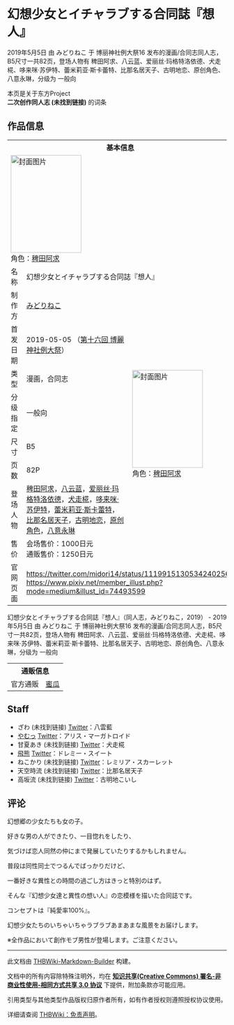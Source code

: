 # 幻想少女とイチャラブする合同誌『想人』

<!-- source html: G:\repos\THBWiki-Markdown-Builder\THBWikiMarkdown\Temp\main\6\63\ns0%3A%E5%B9%BB%E6%83%B3%E5%B0%91%E5%A5%B3%E3%81%A8%E3%82%A4%E3%83%81%E3%83%A3%E3%83%A9%E3%83%96%E3%81%99%E3%82%8B%E5%90%88%E5%90%8C%E8%AA%8C%E3%80%8E%E6%83%B3%E4%BA%BA%E3%80%8F.html -->

2019年5月5日 由 みどりねこ 于 博丽神社例大祭16 发布的漫画/合同志同人志，B5尺寸一共82页，登场人物有 稗田阿求、八云蓝、爱丽丝·玛格特洛依德、犬走椛、哆来咪·苏伊特、蕾米莉亚·斯卡蕾特、比那名居天子、古明地恋、原创角色、八意永琳，分级为 一般向

本页是关于东方Project  
 **二次创作同人志 (未找到链接)** 的词条

## 作品信息

<table><tbody><tr><th colspan="3">基本信息</th></tr><tr><td class="cover-artwork-mobile" colspan="2"><a href="./文件-幻想少女とイチャラブする合同誌『想人』封面.jpg.md" class="image" title="封面图片"><img alt="封面图片" src="https://upload.thwiki.cc/thumb/f/f2/%E5%B9%BB%E6%83%B3%E5%B0%91%E5%A5%B3%E3%81%A8%E3%82%A4%E3%83%81%E3%83%A3%E3%83%A9%E3%83%96%E3%81%99%E3%82%8B%E5%90%88%E5%90%8C%E8%AA%8C%E3%80%8E%E6%83%B3%E4%BA%BA%E3%80%8F%E5%B0%81%E9%9D%A2.jpg/162px-%E5%B9%BB%E6%83%B3%E5%B0%91%E5%A5%B3%E3%81%A8%E3%82%A4%E3%83%81%E3%83%A3%E3%83%A9%E3%83%96%E3%81%99%E3%82%8B%E5%90%88%E5%90%8C%E8%AA%8C%E3%80%8E%E6%83%B3%E4%BA%BA%E3%80%8F%E5%B0%81%E9%9D%A2.jpg" decoding="async" loading="lazy" width="162" height="224" srcset="https://upload.thwiki.cc/thumb/f/f2/%E5%B9%BB%E6%83%B3%E5%B0%91%E5%A5%B3%E3%81%A8%E3%82%A4%E3%83%81%E3%83%A3%E3%83%A9%E3%83%96%E3%81%99%E3%82%8B%E5%90%88%E5%90%8C%E8%AA%8C%E3%80%8E%E6%83%B3%E4%BA%BA%E3%80%8F%E5%B0%81%E9%9D%A2.jpg/243px-%E5%B9%BB%E6%83%B3%E5%B0%91%E5%A5%B3%E3%81%A8%E3%82%A4%E3%83%81%E3%83%A3%E3%83%A9%E3%83%96%E3%81%99%E3%82%8B%E5%90%88%E5%90%8C%E8%AA%8C%E3%80%8E%E6%83%B3%E4%BA%BA%E3%80%8F%E5%B0%81%E9%9D%A2.jpg 1.5x, https://upload.thwiki.cc/thumb/f/f2/%E5%B9%BB%E6%83%B3%E5%B0%91%E5%A5%B3%E3%81%A8%E3%82%A4%E3%83%81%E3%83%A3%E3%83%A9%E3%83%96%E3%81%99%E3%82%8B%E5%90%88%E5%90%8C%E8%AA%8C%E3%80%8E%E6%83%B3%E4%BA%BA%E3%80%8F%E5%B0%81%E9%9D%A2.jpg/324px-%E5%B9%BB%E6%83%B3%E5%B0%91%E5%A5%B3%E3%81%A8%E3%82%A4%E3%83%81%E3%83%A3%E3%83%A9%E3%83%96%E3%81%99%E3%82%8B%E5%90%88%E5%90%8C%E8%AA%8C%E3%80%8E%E6%83%B3%E4%BA%BA%E3%80%8F%E5%B0%81%E9%9D%A2.jpg 2x" data-file-width="1081" data-file-height="1494"></a><div class="cover-char">角色：<a href="./稗田阿求.md" title="稗田阿求">稗田阿求</a></div></td>
</tr><tr><td class="label">名称</td><td colspan="2"> 幻想少女とイチャラブする合同誌『想人』 </td></tr><tr><td class="label">制作方</td><td><a href="./みどりねこ.md" title="みどりねこ">みどりねこ</a></td><td class="cover-artwork" rowspan="8" style="min-width:224px;"><a href="./文件-幻想少女とイチャラブする合同誌『想人』封面.jpg.md" class="image" title="封面图片"><img alt="封面图片" src="https://upload.thwiki.cc/thumb/f/f2/%E5%B9%BB%E6%83%B3%E5%B0%91%E5%A5%B3%E3%81%A8%E3%82%A4%E3%83%81%E3%83%A3%E3%83%A9%E3%83%96%E3%81%99%E3%82%8B%E5%90%88%E5%90%8C%E8%AA%8C%E3%80%8E%E6%83%B3%E4%BA%BA%E3%80%8F%E5%B0%81%E9%9D%A2.jpg/162px-%E5%B9%BB%E6%83%B3%E5%B0%91%E5%A5%B3%E3%81%A8%E3%82%A4%E3%83%81%E3%83%A3%E3%83%A9%E3%83%96%E3%81%99%E3%82%8B%E5%90%88%E5%90%8C%E8%AA%8C%E3%80%8E%E6%83%B3%E4%BA%BA%E3%80%8F%E5%B0%81%E9%9D%A2.jpg" decoding="async" loading="lazy" width="162" height="224" srcset="https://upload.thwiki.cc/thumb/f/f2/%E5%B9%BB%E6%83%B3%E5%B0%91%E5%A5%B3%E3%81%A8%E3%82%A4%E3%83%81%E3%83%A3%E3%83%A9%E3%83%96%E3%81%99%E3%82%8B%E5%90%88%E5%90%8C%E8%AA%8C%E3%80%8E%E6%83%B3%E4%BA%BA%E3%80%8F%E5%B0%81%E9%9D%A2.jpg/243px-%E5%B9%BB%E6%83%B3%E5%B0%91%E5%A5%B3%E3%81%A8%E3%82%A4%E3%83%81%E3%83%A3%E3%83%A9%E3%83%96%E3%81%99%E3%82%8B%E5%90%88%E5%90%8C%E8%AA%8C%E3%80%8E%E6%83%B3%E4%BA%BA%E3%80%8F%E5%B0%81%E9%9D%A2.jpg 1.5x, https://upload.thwiki.cc/thumb/f/f2/%E5%B9%BB%E6%83%B3%E5%B0%91%E5%A5%B3%E3%81%A8%E3%82%A4%E3%83%81%E3%83%A3%E3%83%A9%E3%83%96%E3%81%99%E3%82%8B%E5%90%88%E5%90%8C%E8%AA%8C%E3%80%8E%E6%83%B3%E4%BA%BA%E3%80%8F%E5%B0%81%E9%9D%A2.jpg/324px-%E5%B9%BB%E6%83%B3%E5%B0%91%E5%A5%B3%E3%81%A8%E3%82%A4%E3%83%81%E3%83%A3%E3%83%A9%E3%83%96%E3%81%99%E3%82%8B%E5%90%88%E5%90%8C%E8%AA%8C%E3%80%8E%E6%83%B3%E4%BA%BA%E3%80%8F%E5%B0%81%E9%9D%A2.jpg 2x" data-file-width="1081" data-file-height="1494"></a><div class="cover-char">角色：<a href="./稗田阿求.md" title="稗田阿求">稗田阿求</a></div></td>
</tr><tr><td class="label">首发日期</td><td>2019-05-05&#160;（<a href="/展会作品列表?e=%E5%8D%9A%E4%B8%BD%E7%A5%9E%E7%A4%BE%E4%BE%8B%E5%A4%A7%E7%A5%AD%2316">第十六回 博麗神社例大祭</a>）</td></tr><tr><td class="label">类型</td><td>漫画，合同志</td></tr><tr><td class="label">分级指定</td><td>一般向</td></tr><tr><td class="label">尺寸</td><td>B5</td></tr><tr><td class="label">页数</td><td>82P</td></tr><tr><td class="label">登场人物</td><td><a href="./稗田阿求.md" title="稗田阿求">稗田阿求</a>，<a href="./八云蓝.md" title="八云蓝">八云蓝</a>，<a href="./爱丽丝·玛格特洛依德.md" title="爱丽丝·玛格特洛依德">爱丽丝·玛格特洛依德</a>，<a href="./犬走椛.md" title="犬走椛">犬走椛</a>，<a href="./哆来咪·苏伊特.md" title="哆来咪·苏伊特">哆来咪·苏伊特</a>，<a href="./蕾米莉亚·斯卡蕾特.md" title="蕾米莉亚·斯卡蕾特">蕾米莉亚·斯卡蕾特</a>，<a href="./比那名居天子.md" title="比那名居天子">比那名居天子</a>，<a href="./古明地恋.md" title="古明地恋">古明地恋</a>，<a href="/index.php?title=%E5%8E%9F%E5%88%9B%E8%A7%92%E8%89%B2&amp;action=edit&amp;redlink=1" class="new" title="原创角色（页面不存在）">原创角色</a>，<a href="./八意永琳.md" title="八意永琳">八意永琳</a></td></tr><tr><td class="label">售价</td><td>会场售价：1000日元<br>通贩售价：1250日元</td></tr>
<tr><td class="label">官网页面</td><td colspan="2"><a rel="nofollow" class="external free" href="https://twitter.com/midori14/status/1119915130534240256">https://twitter.com/midori14/status/1119915130534240256</a><br><a rel="nofollow" class="external free" href="https://www.pixiv.net/member_illust.php?mode=medium&amp;illust_id=74493599">https://www.pixiv.net/member_illust.php?mode=medium&amp;illust_id=74493599</a></td></tr></tbody></table>

幻想少女とイチャラブする合同誌『想人』（同人志，みどりねこ，2019） - 2019年5月5日 由 みどりねこ 于 博丽神社例大祭16 发布的漫画/合同志同人志，B5尺寸一共82页，登场人物有 稗田阿求、八云蓝、爱丽丝·玛格特洛依德、犬走椛、哆来咪·苏伊特、蕾米莉亚·斯卡蕾特、比那名居天子、古明地恋、原创角色、八意永琳，分级为 一般向

<table><tbody><tr><th colspan="3">通贩信息</th></tr><tr><td class="label">官方通贩</td><td colspan="2"><a rel="nofollow" class="external text" href="https://www.melonbooks.co.jp/detail/detail.php?product_id=499855">蜜瓜</a></td></tr></tbody></table>



## Staff
- ざわ (未找到链接) [Twitter](https://twitter.com/__ZAW__)：八雲藍
- [やむっ](./やむっ.md) [Twitter](https://twitter.com/yamu_RN)：アリス・マーガトロイド
- 甘夏あき (未找到链接) [Twitter](https://twitter.com/amanatuya)：犬走椛
- [飛熊](./飛熊.md) [Twitter](https://twitter.com/Hi_You3)：ドレミー・スイート
- ねこかり (未找到链接) [Twitter](https://twitter.com/nekokari)：レミリア・スカーレット
- 天空時流 (未找到链接) [Twitter](https://twitter.com/soratokinagare)：比那名居天子
- 高坂流 (未找到链接) [Twitter](https://twitter.com/takasaka393)：古明地こいし


## 评论

  
幻想郷の少女たちも女の子。  

好きな男の人ができたり、一目惚れをしたり、  

気づけば恋人同然の仲にまで発展していたりするかもしれません。  

普段は同性同士でつるんでばっかりだけど、  

一番好きな異性との時間の過ごし方はきっと特別のはず。  

そんな『幻想少女達と異性の想い人』の恋模様を描いた合同誌です。  

  

コンセプトは『純愛率100%』。  

幻想少女たちのいちゃいちゃラブラブあまあまな風景をお届けします。  

  

  

※全作品において創作モブ男性が登場します。ご注意ください。
  


  
  

  





---

此文档由 [THBWiki-Markdown-Builder](https://github.com/Delsin-Yu/THBWiki-Markdown-Builder) 构建。

文档中的所有内容除特殊注明外，均在 [**知识共享(Creative Commons) 署名-非商业性使用-相同方式共享 3.0 协议**](https://creativecommons.org/licenses/by-sa/3.0/deed.zh-hans) 下提供，附加条款亦可能应用。

引用类型与其他类型作品版权归原作者所有，如有作者授权则遵照授权协议使用。

详细请查阅 [THBWiki：免责声明](https://thbwiki.cc/THBWiki:%E5%85%8D%E8%B4%A3%E5%A3%B0%E6%98%8E)。

